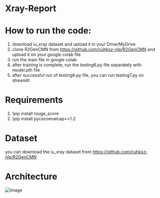 # Xray-Report
# How to run the code:
1. download iu_xray dataset and upload it in your Drive/MyDrive
2. clone R2GenCMN from https://github.com/cuhksz-nlp/R2GenCMN and upload it on your google colab file
3. run the main file in google colab
4. after training is complete, run the testing6.py file separately with model.pth file
5. after successful run of testing6.py file, you can run testing7.py on streamlit

# Requirements
1. !pip install rouge_score
2. !pip install  pycocoevalcap==1.2

# Dataset
you can download the iu_xray dataset from https://github.com/cuhksz-nlp/R2GenCMN

# Architecture 
![image](https://github.com/user-attachments/assets/bb4dfbb4-0d7f-4abd-9432-1589a145f1aa)

